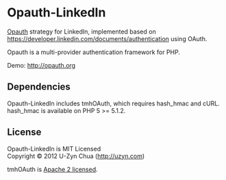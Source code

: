 Opauth-LinkedIn
=============
[Opauth][1] strategy for LinkedIn, implemented based on https://developer.linkedin.com/documents/authentication using OAuth.

Opauth is a multi-provider authentication framework for PHP.

Demo: http://opauth.org

Dependencies
------------
Opauth-LinkedIn includes tmhOAuth, which requires hash_hmac and cURL.  
hash_hmac is available on PHP 5 >= 5.1.2.

License
---------
Opauth-LinkedIn is MIT Licensed  
Copyright © 2012 U-Zyn Chua (http://uzyn.com)

tmhOAuth is [Apache 2 licensed](https://github.com/themattharris/tmhOAuth/blob/master/LICENSE).

[1]: https://github.com/uzyn/opauth